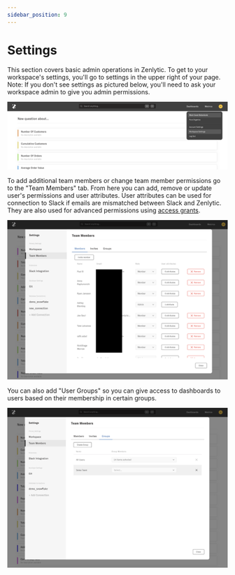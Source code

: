 ```yaml
---
sidebar_position: 9
---
```


# Settings


This section covers basic admin operations in Zenlytic. To get to your workspace's settings, you'll go to settings in the upper right of your page. Note: If you don't see settings as pictured below, you'll need to ask your workspace admin to give you admin permissions.

![settings](../assets/getting-to-settings.png)


To add additional team members or change team member permissions go to the "Team Members" tab. From here you can add, remove or update user's permissions and user attributes. User attributes can be used for connection to Slack if emails are mismatched between Slack and Zenlytic. They are also used for advanced permissions using [access grants](../4_data_modeling/8_access_grants.md).


![team-members](../assets/settings-team-members.png)


You can also add "User Groups" so you can give access to dashboards to users based on their membership in certain groups.


![user-groups](../assets/settings-user-groups.png)

